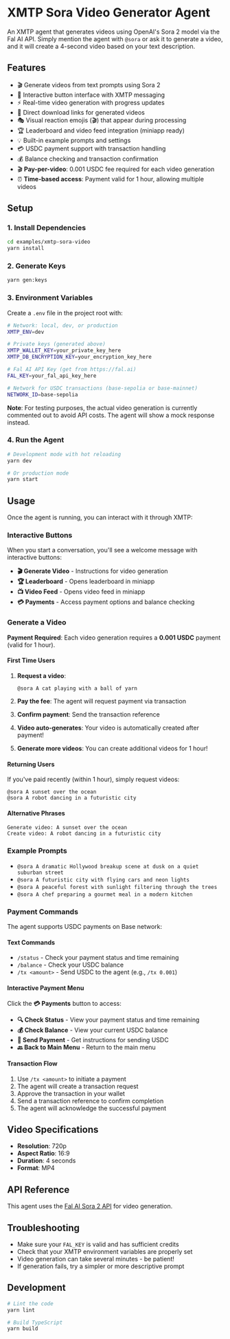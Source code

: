 # XMTP Sora Video Generator Agent

An XMTP agent that generates videos using OpenAI's Sora 2 model via the Fal AI API. Simply mention the agent with `@sora` or ask it to generate a video, and it will create a 4-second video based on your text description.

## Features

- 🎬 Generate videos from text prompts using Sora 2
- 💬 Interactive button interface with XMTP messaging
- ⚡ Real-time video generation with progress updates
- 🔗 Direct download links for generated videos
- 🎭 Visual reaction emojis (🎬) that appear during processing
- 🏆 Leaderboard and video feed integration (miniapp ready)
- 💡 Built-in example prompts and settings
- 💳 USDC payment support with transaction handling
- 💰 Balance checking and transaction confirmation
- 🎬 **Pay-per-video**: 0.001 USDC fee required for each video generation
- ⏰ **Time-based access**: Payment valid for 1 hour, allowing multiple videos

## Setup

### 1. Install Dependencies

```bash
cd examples/xmtp-sora-video
yarn install
```

### 2. Generate Keys

```bash
yarn gen:keys
```

### 3. Environment Variables

Create a `.env` file in the project root with:

```bash
# Network: local, dev, or production
XMTP_ENV=dev

# Private keys (generated above)
XMTP_WALLET_KEY=your_private_key_here
XMTP_DB_ENCRYPTION_KEY=your_encryption_key_here

# Fal AI API Key (get from https://fal.ai)
FAL_KEY=your_fal_api_key_here

# Network for USDC transactions (base-sepolia or base-mainnet)
NETWORK_ID=base-sepolia
```

**Note**: For testing purposes, the actual video generation is currently commented out to avoid API costs. The agent will show a mock response instead.

### 4. Run the Agent

```bash
# Development mode with hot reloading
yarn dev

# Or production mode
yarn start
```

## Usage

Once the agent is running, you can interact with it through XMTP:

### Interactive Buttons

When you start a conversation, you'll see a welcome message with interactive buttons:

- **🎬 Generate Video** - Instructions for video generation
- **🏆 Leaderboard** - Opens leaderboard in miniapp
- **📺 Video Feed** - Opens video feed in miniapp
- **💳 Payments** - Access payment options and balance checking

### Generate a Video

**Payment Required**: Each video generation requires a **0.001 USDC** payment (valid for 1 hour).

#### First Time Users

1. **Request a video**:
   ```
   @sora A cat playing with a ball of yarn
   ```

2. **Pay the fee**: The agent will request payment via transaction
3. **Confirm payment**: Send the transaction reference
4. **Video auto-generates**: Your video is automatically created after payment!
5. **Generate more videos**: You can create additional videos for 1 hour!

#### Returning Users

If you've paid recently (within 1 hour), simply request videos:

```
@sora A sunset over the ocean
@sora A robot dancing in a futuristic city
```

#### Alternative Phrases

```
Generate video: A sunset over the ocean
Create video: A robot dancing in a futuristic city
```

### Example Prompts

- `@sora A dramatic Hollywood breakup scene at dusk on a quiet suburban street`
- `@sora A futuristic city with flying cars and neon lights`
- `@sora A peaceful forest with sunlight filtering through the trees`
- `@sora A chef preparing a gourmet meal in a modern kitchen`

### Payment Commands

The agent supports USDC payments on Base network:

#### Text Commands

- `/status` - Check your payment status and time remaining
- `/balance` - Check your USDC balance
- `/tx <amount>` - Send USDC to the agent (e.g., `/tx 0.001`)

#### Interactive Payment Menu

Click the **💳 Payments** button to access:
- **🔍 Check Status** - View your payment status and time remaining
- **💰 Check Balance** - View your current USDC balance
- **💸 Send Payment** - Get instructions for sending USDC
- **🔙 Back to Main Menu** - Return to the main menu

#### Transaction Flow

1. Use `/tx <amount>` to initiate a payment
2. The agent will create a transaction request
3. Approve the transaction in your wallet
4. Send a transaction reference to confirm completion
5. The agent will acknowledge the successful payment

## Video Specifications

- **Resolution**: 720p
- **Aspect Ratio**: 16:9
- **Duration**: 4 seconds
- **Format**: MP4

## API Reference

This agent uses the [Fal AI Sora 2 API](https://fal.ai/models/fal-ai/sora-2/text-to-video/api) for video generation.

## Troubleshooting

- Make sure your `FAL_KEY` is valid and has sufficient credits
- Check that your XMTP environment variables are properly set
- Video generation can take several minutes - be patient!
- If generation fails, try a simpler or more descriptive prompt

## Development

```bash
# Lint the code
yarn lint

# Build TypeScript
yarn build
```
